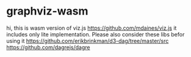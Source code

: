 # graphviz-wasm
hi, this is wasm version of viz.js https://github.com/mdaines/viz.js
it includes only lite implementation. 
Please also consider these libs befor using it 
https://github.com/erikbrinkman/d3-dag/tree/master/src
https://github.com/dagrejs/dagre
